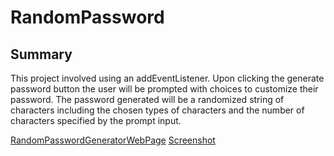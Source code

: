 # RandomPassword

## Summary

This project involved using an addEventListener. Upon clicking the generate password button the user will be prompted with choices to customize their password. The password  generated will be a randomized string of characters including the chosen types of characters and the number of characters specified by the prompt input.

[RandomPasswordGeneratorWebPage](https://sambalogna.github.io/RandomPassword/)
[Screenshot](./assets/Capture.PNG)